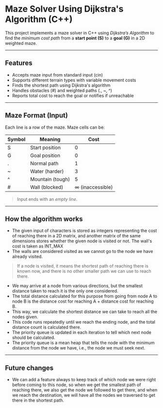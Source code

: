 # Maze Solver Using Dijkstra's Algorithm (C++)

This project implements a maze solver in C++ using *Dijkstra’s Algorithm* to find the *minimum cost path* from a **start point (S)** to a **goal (G)** in a 2D weighted maze.

---

## Features

- Accepts maze input from standard input (cin)
- Supports different terrain types with variable movement costs
- Finds the shortest path using Dijkstra's algorithm
- Handles obstacles (#) and weighted paths (., ~, ^)
- Reports total cost to reach the goal or notifies if unreachable

---

## Maze Format (Input)

Each line is a row of the maze. Maze cells can be:

| Symbol | Meaning         | Cost |
|--------|------------------|------|
| S    | Start position   | 0    |
| G    | Goal position    | 0    |
| .    | Normal path      | 1    |
| ~    | Water (harder)   | 3    |
| ^    | Mountain (tough) | 5    |
| #    | Wall (blocked)   | ∞ (inaccessible)



> Input ends with an *empty line*.

---

## How the algorithm works

- The given input of characters is stored as integers representing the cost of reaching there in a 2D matrix, and another matrix of the same dimensions stores whether the given node is visited or not. The wall's cost is taken as INT_MAX
- The walls are considered visited as we cannot go to the node we have already visited.
>If a node is visited, it means the shortest path of reaching there is known now, and there is no other smaller path we can use to reach there.
- We may arrive at a node from various directions, but the smallest distance taken to reach it is the only one considered.
- The total distance calculated for this purpose from going from node A to node B is the distance cost for reaching A + distance cost for reaching B.
- This way, we calculate the shortest distance we can take to reach all the nodes given.
- This code runs repeatedly until we reach the ending node, and the total distance count is calculated there.
- The priority queue is updated in each iteration to tell which next node should be calculated.
- The priority queue is a mean heap that tells the node with the minimum distance from the node we have, i.e., the node we must seek next.

---

## Future changes

- We can add a feature always to keep track of which node we were right before coming to this node, so when we get the smallest path of reaching there,  we also get the node we followed to get there, and when we  reach the destination, we will have all the nodes we traversed to get there in the shortest path.
